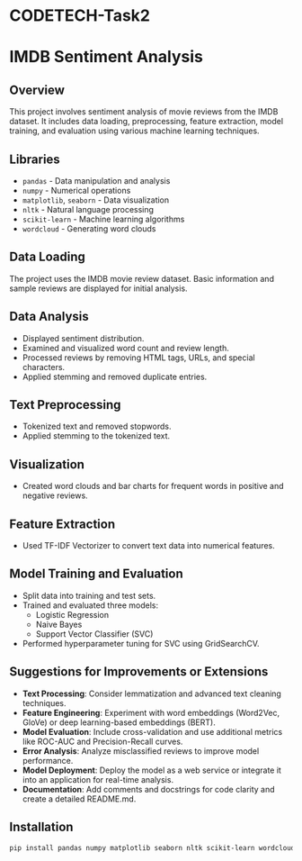 # CODETECH-Task2
# IMDB Sentiment Analysis

## Overview
This project involves sentiment analysis of movie reviews from the IMDB dataset. It includes data loading, preprocessing, feature extraction, model training, and evaluation using various machine learning techniques.


## Libraries
- `pandas` - Data manipulation and analysis
- `numpy` - Numerical operations
- `matplotlib`, `seaborn` - Data visualization
- `nltk` - Natural language processing
- `scikit-learn` - Machine learning algorithms
- `wordcloud` - Generating word clouds

## Data Loading
The project uses the IMDB movie review dataset. Basic information and sample reviews are displayed for initial analysis.

## Data Analysis
- Displayed sentiment distribution.
- Examined and visualized word count and review length.
- Processed reviews by removing HTML tags, URLs, and special characters.
- Applied stemming and removed duplicate entries.

## Text Preprocessing
- Tokenized text and removed stopwords.
- Applied stemming to the tokenized text.

## Visualization
- Created word clouds and bar charts for frequent words in positive and negative reviews.

## Feature Extraction
- Used TF-IDF Vectorizer to convert text data into numerical features.

## Model Training and Evaluation
- Split data into training and test sets.
- Trained and evaluated three models:
  - Logistic Regression
  - Naive Bayes
  - Support Vector Classifier (SVC)
- Performed hyperparameter tuning for SVC using GridSearchCV.

## Suggestions for Improvements or Extensions
- **Text Processing**: Consider lemmatization and advanced text cleaning techniques.
- **Feature Engineering**: Experiment with word embeddings (Word2Vec, GloVe) or deep learning-based embeddings (BERT).
- **Model Evaluation**: Include cross-validation and use additional metrics like ROC-AUC and Precision-Recall curves.
- **Error Analysis**: Analyze misclassified reviews to improve model performance.
- **Model Deployment**: Deploy the model as a web service or integrate it into an application for real-time analysis.
- **Documentation**: Add comments and docstrings for code clarity and create a detailed README.md.

## Installation
```bash
pip install pandas numpy matplotlib seaborn nltk scikit-learn wordcloud
